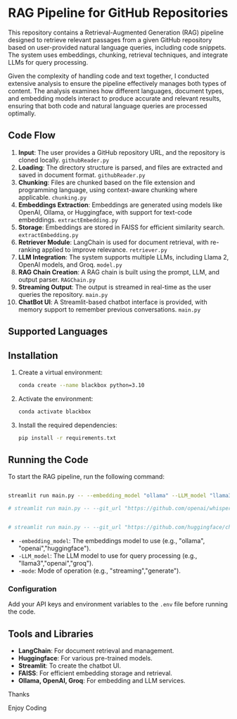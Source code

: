 # RAG Pipeline for GitHub Repositories

This repository contains a Retrieval-Augmented Generation (RAG) pipeline designed to retrieve relevant passages from a given GitHub repository based on user-provided natural language queries, including code snippets. The system uses embeddings, chunking, retrieval techniques, and integrate LLMs for query processing.

Given the complexity of handling code and text together, I conducted extensive analysis to ensure the pipeline effectively manages both types of content. The analysis examines how different languages, document types, and embedding models interact to produce accurate and relevant results, ensuring that both code and natural language queries are processed optimally.


## Code Flow

1. **Input**: The user provides a GitHub repository URL, and the repository is cloned locally. `githubReader.py`
2. **Loading**: The directory structure is parsed, and files are extracted and saved in document format. `githubReader.py`
3. **Chunking**: Files are chunked based on the file extension and programming language, using context-aware chunking where applicable. `chunking.py`
4. **Embeddings Extraction**: Embeddings are generated using models like OpenAI, Ollama, or Huggingface, with support for text-code embeddings. `extractEmbedding.py`
5. **Storage**: Embeddings are stored in FAISS for efficient similarity search. `extractEmbedding.py`
6. **Retriever Module**: LangChain is used for document retrieval, with re-ranking applied to improve relevance. `retriever.py`
7. **LLM Integration**: The system supports multiple LLMs, including Llama 2, OpenAI models, and Groq. `model.py`
8. **RAG Chain Creation**: A RAG chain is built using the prompt, LLM, and output parser. `RAGChain.py`
9. **Streaming Output**: The output is streamed in real-time as the user queries the repository. `main.py`
10. **ChatBot UI**: A Streamlit-based chatbot interface is provided, with memory support to remember previous conversations. `main.py`

## Supported Languages

## Installation

1. Create a virtual environment:
    
    ```bash
    conda create --name blackbox python=3.10
    ```
    
2. Activate the environment:
    
    ```bash
    conda activate blackbox
    ```
    
3. Install the required dependencies:
    
    ```bash
    pip install -r requirements.txt
    ```
    

## Running the Code

To start the RAG pipeline, run the following command:

```bash

streamlit run main.py -- --embedding_model "ollama" --LLM_model "llama3" --mode "streaming"

# streamlit run main.py -- --git_url "https://github.com/openai/whisper.git" --embedding_vector "ollama" --LLM_model "llama3" --mode "streaming" --local_path "code"


# streamlit run main.py -- --git_url "https://github.com/huggingface/chat-ui" --embedding_vector "ollama" --LLM_model "llama3" --mode "streaming" --local_path "code"

```

<!-- - `-git_url`: URL of the GitHub repository to be processed. -->
- `-embedding_model`: The embeddings model to use (e.g., "ollama", "openai","huggingface").
- `-LLM_model`: The LLM model to use for query processing (e.g., "llama3","openai","groq").
- `-mode`: Mode of operation (e.g., "streaming","generate").
<!-- - `-local_path`: Path to store the cloned repository. -->

### Configuration

Add your API keys and environment variables to the `.env` file before running the code.

## Tools and Libraries

- **LangChain**: For document retrieval and management.
- **Huggingface**: For various pre-trained models.
- **Streamlit**: To create the chatbot UI.
- **FAISS**: For efficient embedding storage and retrieval.
- **Ollama, OpenAI, Groq**: For embedding and LLM services.



Thanks

Enjoy Coding
